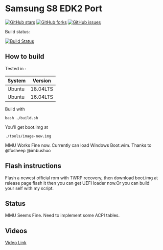 # Samsung S8 EDK2 Port

[![GitHub stars](https://img.shields.io/github/stars/evsio0n/edk2sdm)](https://github.com/evsio0n/edk2sdm/stargazers)
[![GitHub forks](https://img.shields.io/github/forks/evsio0n/edk2sdm)](https://github.com/evsio0n/edk2sdm/network)
[![GitHub issues](https://img.shields.io/github/issues/evsio0n/edk2sdm)](https://github.com/evsio0n/edk2sdm/issues)


Build status:

[![Build Status](https://dev.azure.com/1344729087/edk2sdm/_apis/build/status/Evsio0n.edk2sdm?branchName=master)](https://dev.azure.com/1344729087/edk2sdm/_build/latest?definitionId=2&branchName=master)

## How to build

Tested in :

System|Version
-|-
Ubuntu|18.04LTS
Ubuntu|16.04LTS

Build with 

`bash ./build.sh` 

You'll get boot.img at 

`./tools/image-new.img`

MMU Works Fine now.
Currently can load Windows Boot.wim.
Thanks to @fxsheep @imbushuo 

## Flash instructions 

Flash a newest official rom with TWRP recovery, then download boot.img at release page flash it then you can get UEFI loader now.Or you can build your self with my script.

## Status
MMU Seems Fine. Need to implement some ACPI tables.

## Videos
[Video Link](https://www.youtube.com/watch?v=k6zNKBpKHwo)
